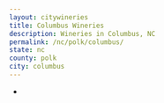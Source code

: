 ```yaml
---
layout: citywineries
title: Columbus Wineries
description: Wineries in Columbus, NC
permalink: /nc/polk/columbus/
state: nc
county: polk
city: columbus
---
```

-
